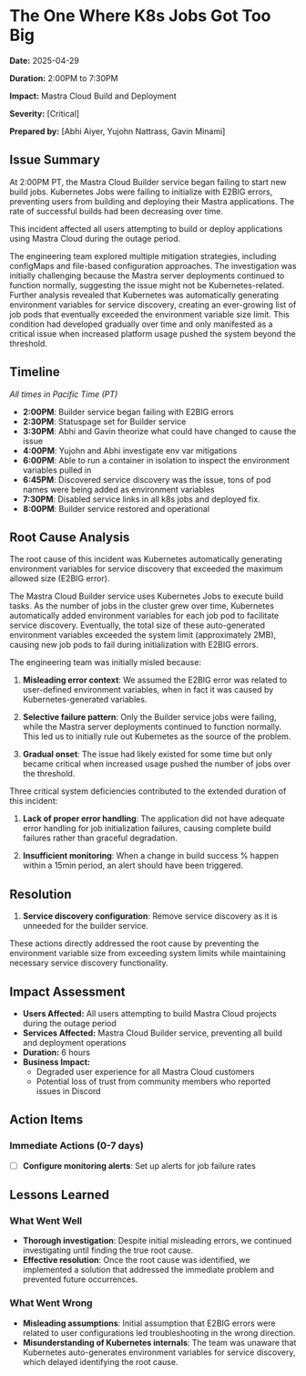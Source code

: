 # The One Where K8s Jobs Got Too Big

**Date:** 2025-04-29

**Duration:** 2:00PM to 7:30PM

**Impact:** Mastra Cloud Build and Deployment

**Severity:** [Critical]

**Prepared by:** [Abhi Aiyer, Yujohn Nattrass, Gavin Minami]

## Issue Summary

At 2:00PM PT, the Mastra Cloud Builder service began failing to start new build jobs. Kubernetes Jobs were failing to initialize with E2BIG errors, preventing users from building and deploying their Mastra applications. The rate of successful builds had been decreasing over time.

This incident affected all users attempting to build or deploy applications using Mastra Cloud during the outage period.

The engineering team explored multiple mitigation strategies, including configMaps and file-based configuration approaches. The investigation was initially challenging because the Mastra server deployments continued to function normally, suggesting the issue might not be Kubernetes-related. Further analysis revealed that Kubernetes was automatically generating environment variables for service discovery, creating an ever-growing list of job pods that eventually exceeded the environment variable size limit. This condition had developed gradually over time and only manifested as a critical issue when increased platform usage pushed the system beyond the threshold.

## Timeline

_All times in Pacific Time (PT)_

- **2:00PM**: Builder service began failing with E2BIG errors
- **2:30PM**: Statuspage set for Builder service
- **3:30PM**: Abhi and Gavin theorize what could have changed to cause the issue
- **4:00PM**: Yujohn and Abhi investigate env var mitigations
- **6:00PM**: Able to run a container in isolation to inspect the environment variables pulled in
- **6:45PM**: Discovered service discovery was the issue, tons of pod names were being added as environment variables
- **7:30PM**: Disabled service links in all k8s jobs and deployed fix.
- **8:00PM**: Builder service restored and operational

## Root Cause Analysis

The root cause of this incident was Kubernetes automatically generating environment variables for service discovery that exceeded the maximum allowed size (E2BIG error).

The Mastra Cloud Builder service uses Kubernetes Jobs to execute build tasks. As the number of jobs in the cluster grew over time, Kubernetes automatically added environment variables for each job pod to facilitate service discovery. Eventually, the total size of these auto-generated environment variables exceeded the system limit (approximately 2MB), causing new job pods to fail during initialization with E2BIG errors.

The engineering team was initially misled because:

1. **Misleading error context**: We assumed the E2BIG error was related to user-defined environment variables, when in fact it was caused by Kubernetes-generated variables.

2. **Selective failure pattern**: Only the Builder service jobs were failing, while the Mastra server deployments continued to function normally. This led us to initially rule out Kubernetes as the source of the problem.

3. **Gradual onset**: The issue had likely existed for some time but only became critical when increased usage pushed the number of jobs over the threshold.

Three critical system deficiencies contributed to the extended duration of this incident:

1. **Lack of proper error handling**: The application did not have adequate error handling for job initialization failures, causing complete build failures rather than graceful degradation.

2. **Insufficient monitoring**: When a change in build success % happen within a 15min period, an alert should have been triggered.

## Resolution

1. **Service discovery configuration**: Remove service discovery as it is unneeded for the builder service.

These actions directly addressed the root cause by preventing the environment variable size from exceeding system limits while maintaining necessary service discovery functionality.

## Impact Assessment

- **Users Affected:** All users attempting to build Mastra Cloud projects during the outage period
- **Services Affected:** Mastra Cloud Builder service, preventing all build and deployment operations
- **Duration:** 6 hours
- **Business Impact:**
  - Degraded user experience for all Mastra Cloud customers
  - Potential loss of trust from community members who reported issues in Discord

## Action Items

### Immediate Actions (0-7 days)

- [ ] **Configure monitoring alerts**: Set up alerts for job failure rates

## Lessons Learned

### What Went Well

- **Thorough investigation**: Despite initial misleading errors, we continued investigating until finding the true root cause.
- **Effective resolution**: Once the root cause was identified, we implemented a solution that addressed the immediate problem and prevented future occurrences.

### What Went Wrong

- **Misleading assumptions**: Initial assumption that E2BIG errors were related to user configurations led troubleshooting in the wrong direction.
- **Misunderstanding of Kubernetes internals**: The team was unaware that Kubernetes auto-generates environment variables for service discovery, which delayed identifying the root cause.
